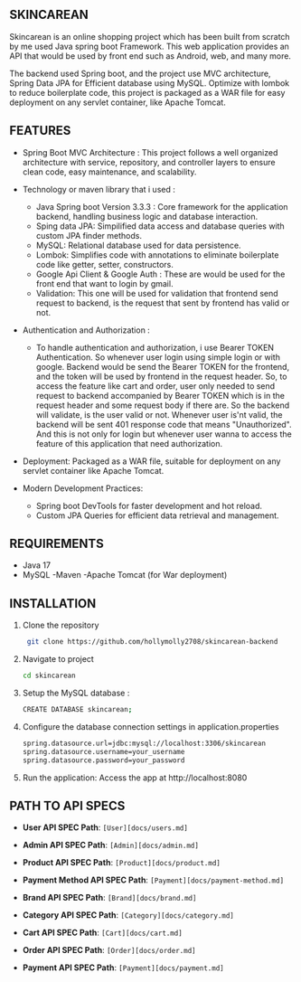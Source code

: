 ## SKINCAREAN

Skincarean is an online shopping project which has been built from scratch by me used Java spring boot Framework. This web application provides an API
that would be used by front end such as Android, web, and many more.

The backend used Spring boot, and the project use MVC architecture, Spring Data JPA for Efficient database using MySQL.
Optimize with lombok to reduce boilerplate code, this project is packaged as a WAR file for easy deployment on any servlet container, like Apache Tomcat.

## FEATURES

* Spring Boot MVC Architecture : This project follows a well organized architecture with service, repository, and controller layers
  to ensure clean code, easy maintenance, and scalability.


* Technology or maven library that i used :

   * Java Spring boot Version 3.3.3 : Core framework for the application backend, handling business logic and database interaction.
   * Sping data JPA: Simpilified data access and database queries with custom JPA finder methods.
   * MySQL: Relational database used for data persistence.
   * Lombok: Simplifies code with annotations to eliminate boilerplate code like getter, setter, constructors.
   * Google Api Client & Google Auth : These are would be used for the front end that want to login by gmail.
   * Validation: This one will be used for validation that frontend send request to backend, is the request that sent by frontend has valid or not.


* Authentication and Authorization :

   * To handle authentication and authorization, i use Bearer TOKEN Authentication. So whenever user login using simple login or with google. Backend would be send the Bearer TOKEN for the frontend, and the token will be used by frontend in the request header. So, to access the feature like cart and order, user only needed to send request to backend accompanied by Bearer TOKEN which is in the request header and some request body if there are.
     So the backend will validate, is the user valid or not. Whenever user is'nt valid, the backend will be sent 401 response code that means "Unauthorized". And this is not only for login but whenever user wanna to access the feature of this application that need authorization.


* Deployment: Packaged as a WAR file, suitable for deployment on any servlet container like Apache Tomcat.


* Modern Development Practices: 

  * Spring boot DevTools for faster development and hot reload.
  * Custom JPA Queries for efficient data retrieval and management.


## REQUIREMENTS

* Java 17
* MySQL -Maven -Apache Tomcat (for War deployment)


## INSTALLATION 

1. Clone the repository

   ```bash
    git clone https://github.com/hollymolly2708/skincarean-backend
   ```
   
2. Navigate to project 
  
   ```bash
   cd skincarean
   ```
   
3. Setup the MySQL database :

   ```bash
   CREATE DATABASE skincarean;
   ```
4. Configure the database connection settings in application.properties

   ```bash
   spring.datasource.url=jdbc:mysql://localhost:3306/skincarean
   spring.datasource.username=your_username
   spring.datasource.password=your_password
   ```
5. Run the application: Access the app at http://localhost:8080


## PATH TO API SPECS

- **User API SPEC Path**: `[User][docs/users.md]`

- **Admin API SPEC Path**: `[Admin][docs/admin.md]`

- **Product API SPEC Path**: `[Product][docs/product.md]` 
- **Payment Method API SPEC Path**: `[Payment][docs/payment-method.md]`  

- **Brand API SPEC Path**: `[Brand][docs/brand.md]`  

- **Category API SPEC Path**: `[Category][docs/category.md]`

- **Cart API SPEC Path**: `[Cart][docs/cart.md]`

- **Order API SPEC Path**: `[Order][docs/order.md]` 

- **Payment API SPEC Path**: `[Payment][docs/payment.md]` 




     
